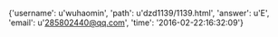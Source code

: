 {'username': u'wuhaomin', 'path': u'dzd1139/1139.html', 'answer': u'E', 'email': u'285802440@qq.com', 'time': '2016-02-22:16:32:09'}